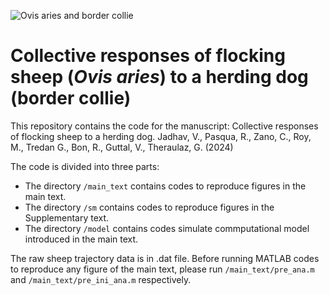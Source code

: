 ![Ovis aries and border collie](main_text/P3160124.JPG)

# Collective responses of flocking sheep (*Ovis aries*) to a herding dog (border collie)

This repository contains the code for the manuscript:
Collective responses of flocking sheep to a herding dog. Jadhav, V., Pasqua, R., Zano, C., Roy, M., Tredan G., Bon, R., Guttal, V., Theraulaz, G. (2024)

The code is divided into three parts:
- The directory `/main_text` contains codes to reproduce figures in the main text.
- The directory `/sm` contains codes to reproduce figures in the Supplementary text.
- The directory `/model` contains codes simulate commputational model introduced in the main text.

The raw sheep trajectory data is in .dat file. Before running MATLAB codes to reproduce any figure of the main text, please run `/main_text/pre_ana.m` and `/main_text/pre_ini_ana.m` respectively. 


